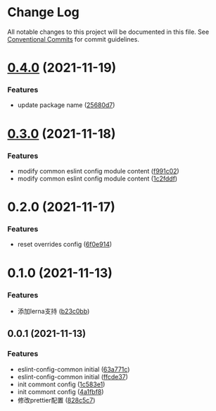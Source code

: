 # Change Log

All notable changes to this project will be documented in this file.
See [Conventional Commits](https://conventionalcommits.org) for commit guidelines.

# [0.4.0](https://github.com/anijs6/eslint-config/compare/@anijs/eslint-config-common@0.3.0...@anijs/eslint-config-common@0.4.0) (2021-11-19)


### Features

* update package name ([25680d7](https://github.com/anijs6/eslint-config/commit/25680d704e6af0f9fa2913c8e2bb38318bb12666))





# [0.3.0](https://github.com/anijs6/eslint-config/compare/@anijs/eslint-config-common@0.2.0...@anijs/eslint-config-common@0.3.0) (2021-11-18)


### Features

* modify common eslint config module content ([f991c02](https://github.com/anijs6/eslint-config/commit/f991c02585674a4f576b154bddb58f7b3d2587cd))
* modify common eslint config module content ([1c2fddf](https://github.com/anijs6/eslint-config/commit/1c2fddfaab2aebe4aa85cffbd20a5042e6e30221))





# 0.2.0 (2021-11-17)


### Features

* reset overrides config ([6f0e914](https://github.com/anijs6/eslint-config/commit/6f0e91434e4f6707c750bc23476400ac368f25e0))



# 0.1.0 (2021-11-13)


### Features

* 添加lerna支持 ([b23c0bb](https://github.com/anijs6/eslint-config/commit/b23c0bbcd2f97e95d649e3e2a55598f760eac7fb))



## 0.0.1 (2021-11-13)


### Features

* eslint-config-common initial ([63a771c](https://github.com/anijs6/eslint-config/commit/63a771ce4fb614feb60cbb91e9c2e8ea22edbe2c))
* eslint-config-common initial ([ffcde37](https://github.com/anijs6/eslint-config/commit/ffcde37a2e4ff5921ded80e276c0ff0c5a76edfc))
* init commont config ([1c583e1](https://github.com/anijs6/eslint-config/commit/1c583e1b6f2d1f6d3f39c33b9f62120158e2b085))
* init commont config ([4a1fbf8](https://github.com/anijs6/eslint-config/commit/4a1fbf8e9d170cbd14cf071479983793b5131b74))
* 修改prettier配置 ([828c5c7](https://github.com/anijs6/eslint-config/commit/828c5c71028e35be503fd59aea0256964ae3f3df))
